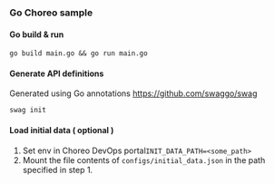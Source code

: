 ### Go Choreo sample

#### Go build & run

```shell
go build main.go && go run main.go
```

#### Generate API definitions

Generated using Go annotations https://github.com/swaggo/swag

```shell
swag init
```

#### Load initial data ( optional )

1. Set env in Choreo DevOps portal`INIT_DATA_PATH=<some_path>`
2. Mount the file contents of `configs/initial_data.json` in the path specified in step 1.